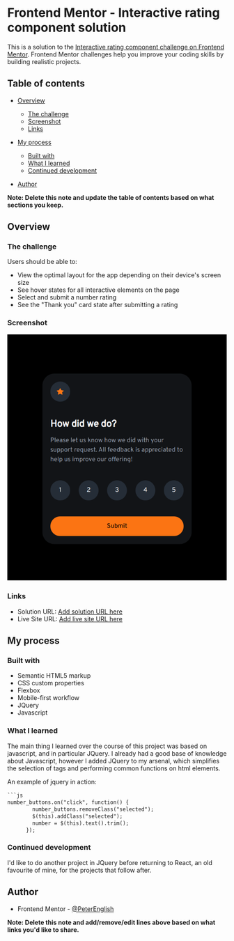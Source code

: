 # Frontend Mentor - Interactive rating component solution

This is a solution to the [Interactive rating component challenge on Frontend Mentor](https://www.frontendmentor.io/challenges/interactive-rating-component-koxpeBUmI). Frontend Mentor challenges help you improve your coding skills by building realistic projects. 

## Table of contents

- [Overview](#overview)
  - [The challenge](#the-challenge)
  - [Screenshot](#screenshot)
  - [Links](#links)
- [My process](#my-process)
  - [Built with](#built-with)
  - [What I learned](#what-i-learned)
  - [Continued development](#continued-development)

- [Author](#author)


**Note: Delete this note and update the table of contents based on what sections you keep.**

## Overview

### The challenge

Users should be able to:

- View the optimal layout for the app depending on their device's screen size
- See hover states for all interactive elements on the page
- Select and submit a number rating
- See the "Thank you" card state after submitting a rating

### Screenshot

![](./screenshot.png)


### Links

- Solution URL: [Add solution URL here](https://your-solution-url.com)
- Live Site URL: [Add live site URL here](https://your-live-site-url.com)

## My process

### Built with

- Semantic HTML5 markup
- CSS custom properties
- Flexbox
- Mobile-first workflow
- JQuery
- Javascript


### What I learned

The main thing I learned over the course of this project was based on javascript, and in particular JQuery. I already had a good base of knowledge about Javascript, however I added JQuery to my arsenal, which simplifies the selection of tags and performing common functions on html elements.

An example of jquery in action:
```
```js
number_buttons.on("click", function() {
        number_buttons.removeClass("selected");
        $(this).addClass("selected");
        number = $(this).text().trim();
      });
```


### Continued development

I'd like to do another project in JQuery before returning to React, an old favourite of mine, for the projects that follow after.



## Author

- Frontend Mentor - [@PeterEnglish](https://www.frontendmentor.io/profile/PeterEnglish)

**Note: Delete this note and add/remove/edit lines above based on what links you'd like to share.**

